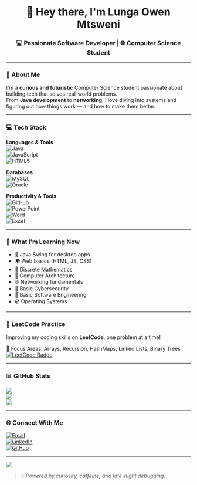 <h1 align="center">👋 Hey there, I'm Lunga Owen Mtsweni</h1>
<h3 align="center">💻 Passionate Software Developer | 🌐 Computer Science Student </h3>

---

### 🚀 About Me

I'm a **curious and futuristic** Computer Science student passionate about building tech that solves real-world problems.  
From **Java development** to **networking**, I love diving into systems and figuring out how things work — and how to make them better.  

---

### 💻 Tech Stack

**Languages & Tools**  
![Java](https://img.shields.io/badge/Java-%23ED8B00?style=for-the-badge&logo=openjdk&logoColor=white)  
![JavaScript](https://img.shields.io/badge/JavaScript-F7DF1E?style=for-the-badge&logo=javascript&logoColor=black)  
![HTML5](https://img.shields.io/badge/HTML5-E34F26?style=for-the-badge&logo=html5&logoColor=white)  

**Databases**  
![MySQL](https://img.shields.io/badge/MySQL-4479A1?style=for-the-badge&logo=mysql&logoColor=white)  
![Oracle](https://img.shields.io/badge/Oracle-F80000?style=for-the-badge&logo=oracle&logoColor=white)  

**Productivity & Tools**  
![GitHub](https://img.shields.io/badge/GitHub-181717?style=for-the-badge&logo=github&logoColor=white)  
![PowerPoint](https://img.shields.io/badge/PowerPoint-B7472A?style=for-the-badge&logo=microsoftpowerpoint&logoColor=white)  
![Word](https://img.shields.io/badge/Word-2B579A?style=for-the-badge&logo=microsoftword&logoColor=white)  
![Excel](https://img.shields.io/badge/Excel-217346?style=for-the-badge&logo=microsoftexcel&logoColor=white)

---

### 📘 What I'm Learning Now

- 🎨 Java Swing for desktop apps  
- 🌍 Web basics (HTML, JS, CSS)  
- 🔢 Discrete Mathematics  
- 🧠 Computer Architecture  
- 🌐 Networking fundamentals  
- 🔐 Basic Cybersecurity  
- 🧪 Basic Software Engineering  
- 💿 Operating Systems  

---

### 🧠 LeetCode Practice

Improving my coding skills on **LeetCode**, one problem at a time!

📌 Focus Areas: Arrays, Recursion, HashMaps, Linked Lists, Binary Trees  
[![LeetCode Badge](https://img.shields.io/badge/LeetCode-Joni--dev16-yellow?style=for-the-badge&logo=leetcode&logoColor=white)](https://leetcode.com/Joni-dev16/)

---

### 📊 GitHub Stats

![](https://github-readme-stats.vercel.app/api?username=lungaowen&theme=tokyonight&hide_border=false)  
![](https://github-readme-stats.vercel.app/api/top-langs/?username=lungaowen&theme=tokyonight&hide_border=false&layout=compact)  
![](https://streak-stats.demolab.com?user=lungaowen&theme=tokyonight&hide_border=false)

---

### 🌐 Connect With Me

[![Email](https://img.shields.io/badge/Gmail-D14836?style=for-the-badge&logo=gmail&logoColor=white)](mailto:lungaowen14@gmail.com)  
[![LinkedIn](https://img.shields.io/badge/LinkedIn-0A66C2?style=for-the-badge&logo=linkedin&logoColor=white)](https://www.linkedin.com/in/lunga-mtsweni/)  
[![GitHub](https://img.shields.io/badge/GitHub-171515?style=for-the-badge&logo=github&logoColor=white)](https://github.com/Lungaowen)

---

[![](https://visitcount.itsvg.in/api?id=Lungaowen&icon=0&color=4)](https://visitcount.itsvg.in)

> 💡 *Powered by curiosity, caffeine, and late-night debugging.*

